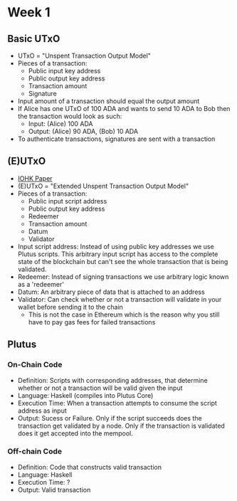 # Week 1
## Basic UTxO
- UTxO = "Unspent Transaction Output Model"
- Pieces of a transaction:
  - Public input key address
  - Public output key address
  - Transaction amount
  - Signature
- Input amount of a transaction should equal the output amount
- If Alice has one UTxO of 100 ADA and wants to send 10 ADA to Bob then the transaction would look as such:
  - Input: (Alice) 100 ADA
  - Output: (Alice) 90 ADA, (Bob) 10 ADA
- To authenticate transactions, signatures are sent with a transaction

## (E)UTxO
- [IOHK Paper](https://api.zotero.org/groups/478201/items/T24L95MI/file/view?key=Qcjdk4erSuUZ8jvAah59Asef)
- (E)UTxO = "Extended Unspent Transaction Output Model"
- Pieces of a transaction:
  - Public input script address
  - Public output key address
  - Redeemer
  - Transaction amount
  - Datum
  - Validator
- Input script address: Instead of using public key addresses we use Plutus scripts. This arbitrary input script has access to the complete state of the blockchain but can't see the whole transaction that is being validated.
- Redeemer: Instead of signing transactions we use arbitrary logic known as a 'redeemer'
- Datum: An arbitrary piece of data that is attached to an address
- Validator: Can check whether or not a transaction will validate in your wallet before sending it to the chain
  - This is not the case in Ethereum which is the reason why you still have to pay gas fees for failed transactions

## Plutus
### On-Chain Code
- Definition: Scripts with corresponding addresses, that determine whether or not a transaction will be valid given the input
- Language: Haskell (compiles into Plutus Core)
- Execution Time: When a transaction attempts to consume the script address as input
- Output: Sucess or Failure. Only if the script succeeds does the transaction get validated by a node. Only if the transaction is validated does it get accepted into the mempool.

### Off-chain Code
- Definition: Code that constructs valid transaction
- Language: Haskell
- Execution Time: ?
- Output: Valid transaction



